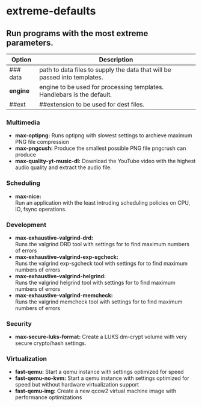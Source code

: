 # extreme-defaults

## Run programs with the most extreme parameters.


| Option | Description |
| ------ | ----------- |
| ### data   | path to data files to supply the data that will be passed into templates. |
| **engine** | engine to be used for processing templates. Handlebars is the default. |
| ##ext    | ##extension to be used for dest files. |

### Multimedia
* **max-optipng:**
    Runs optipng with slowest settings to archieve maximum PNG file compression
* **max-pngcush:**
Produce the smallest possible PNG file pngcrush can produce
* **max-quality-yt-music-dl:** </n>Download the YouTube video with the highest audio quality and extract the audio file.

### Scheduling
* **max-nice:** <br>Run an application with the least intruding scheduling policies on CPU, IO, fsync operations.

### Development
* **max-exhaustive-valgrind-drd:** <br>Runs the valgrind DRD tool with settings for to find maximum numbers of errors
* **max-exhaustive-valgrind-exp-sgcheck:** <br>Runs the valgrind exp-sgcheck tool with settings for to find maximum numbers of errors
* **max-exhaustive-valgrind-helgrind:** <br>Runs the valgrind helgrind tool with settings for to find maximum numbers of errors
* **max-exhaustive-valgrind-memcheck:** <br>Runs the valgrind memcheck tool with settings for to find maximum numbers of errors

### Security
* **max-secure-luks-format:**  Create a LUKS dm-crypt volume with very secure crypto/hash settings.

### Virtualization
* **fast-qemu:** Start a qemu instance with settings optimized for speed
* **fast-qemu-no-kvm:** Start a qemu instance with settings optimized for speed but without hardware virtualization support
* **fast-qemu-img:** Create a new qcow2 virtual machine image with performance optimizations